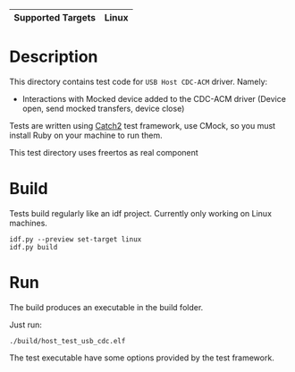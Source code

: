 | Supported Targets | Linux |
| ----------------- | ----- |

# Description

This directory contains test code for `USB Host CDC-ACM` driver. Namely:
* Interactions with Mocked device added to the CDC-ACM driver (Device open, send mocked transfers, device close)

Tests are written using [Catch2](https://github.com/catchorg/Catch2) test framework, use CMock, so you must install Ruby on your machine to run them.

This test directory uses freertos as real component
# Build

Tests build regularly like an idf project. Currently only working on Linux machines.

```
idf.py --preview set-target linux
idf.py build
```

# Run

The build produces an executable in the build folder.

Just run:

```
./build/host_test_usb_cdc.elf
```

The test executable have some options provided by the test framework.
